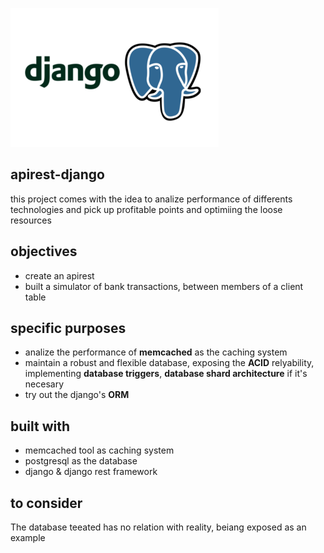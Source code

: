 ![](medium.png)
## apirest-django
this project comes with the idea to analize performance of differents technologies and pick up profitable points and optimiing the loose resources

## objectives
* create an apirest
* built a simulator of bank transactions, between members of a client table

## specific purposes 
* analize the performance of **memcached** as the caching system
* maintain a robust and flexible database, exposing the **ACID** relyability, implementing **database triggers**, **database shard architecture** if it's necesary
* try out the django's **ORM** 

## built with
* memcached tool as caching system
* postgresql as the database
* django & django rest framework

## to consider
The database teeated has no relation with reality, beiang exposed as an example
